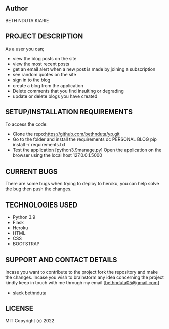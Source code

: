 ## Author
BETH NDUTA KIARIE

## PROJECT DESCRIPTION
As a user you can;
* view the blog posts on the site
* view the most recent posts
* get an email alert when a new post is made by joining a subscription
* see random quotes on the site
* sign in to the blog
* create a blog from the application
* Delete comments that you find insulting or degrading
* update or delete blogs you have created

## SETUP/INSTALLATION REQUIREMENTS
To access the code:
* Clone the repo:https://github.com/bethnduta/yp.git
* Go to the folder and install the requirements dc PERSONAL BLOG pip install -r requirements.txt
* Test the application [python3.9manage.py] Open the application on the browser using the local host 127.0.0.1.5000

## CURRENT BUGS
There are some bugs when trying to deploy to heroku, you can help solve the bug then push the changes.

## TECHNOLOGIES USED
* Python 3.9
* Flask
* Heroku
* HTML
* CSS
* BOOTSTRAP


## SUPPORT AND CONTACT DETAILS
Incase you want to contribute to the project fork the repository and make the changes. Incase you wish to brainstorm any idea concerning the project kindly keep in touch with me through my email [bethnduta05@gmail.com]
* slack bethnduta

## LICENSE
MIT Copyright (c) 2022
